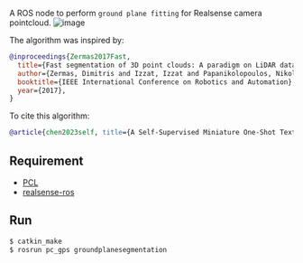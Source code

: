 A ROS node to perform `ground plane fitting` for Realsense camera pointcloud.
![image](https://github.com/mszuyx/pc_groundPlaneSegmentation/assets/37651144/0d1806c7-028f-4787-9d31-e128e1ee3f98)

The algorithm was inspired by:
```bib
@inproceedings{Zermas2017Fast,
  title={Fast segmentation of 3D point clouds: A paradigm on LiDAR data for autonomous vehicle applications},
  author={Zermas, Dimitris and Izzat, Izzat and Papanikolopoulos, Nikolaos},
  booktitle={IEEE International Conference on Robotics and Automation},
  year={2017},
}
```
To cite this algorithm:
```bib
@article{chen2023self, title={A Self-Supervised Miniature One-Shot Texture Segmentation (MOSTS) Model for Real-Time Robot Navigation and Embedded Applications}, author={Chen, Yu and Rastogi, Chirag and Zhou, Zheyu and Norris, William R}, journal={arXiv preprint arXiv:2306.08814}, year={2023} }
```
## Requirement
* [PCL](https://github.com/PointCloudLibrary/pcl)
* [realsense-ros](https://github.com/IntelRealSense/realsense-ros)


## Run
```bash
$ catkin_make
$ rosrun pc_gps groundplanesegmentation
```

